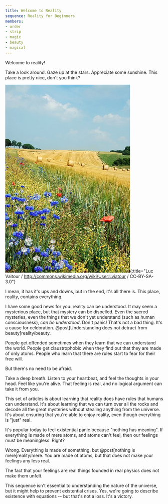 ```yaml
---
title: Welcome to Reality
sequence: Reality for Beginners
members:
- order
- strip
- magic
- beauty
- magical
---
```

Welcome to reality!

Take a look around. Gaze up at the stars. Appreciate some sunshine. This place is pretty nice, don't you think?

![Summer Field](/images/summer-field.jpg){:title="Luc Vaitour / http://commons.wikimedia.org/wiki/User:Lviatour / CC-BY-SA-3.0"}

I mean, it has it's ups and downs, but in the end, it's all there is. This place, reality, contains everything.

I have some good news for you: reality can be understood. It may seem a mysterious place, but that mystery can be dispelled. Even the sacred mysteries, even the things that we don't yet understand (such as human consciousness), *can be understood*. Don't panic! That's not a bad thing. It's a cause for celebration. @post[Understanding does not detract from beauty]reality/beauty.

People get offended sometimes when they learn that we can understand the world. People get claustrophobic when they find out that they are made of only atoms. People who learn that there are rules start to fear for their free will.

But there's no need to be afraid.

Take a deep breath. Listen to your heartbeat, and feel the thoughts in your head. Feel like you're alive. That feeling is real, and no logical argument can take it from you.

This set of articles is about learning that reality does have rules that humans can understand. It's about learning that we can turn over all the rocks and decode all the great mysteries without stealing anything from the universe. It's about ensuring that you're able to enjoy reality, even though everything is "just" real.

It's popular today to feel existential panic because "nothing has meaning". If everything is made of mere atoms, and atoms can't feel, then our feelings must be meaningless. Right?

Wrong. Everything is made of something, but @post[nothing is mere]reality/mere. You are made of atoms, but that does not make your feelings any less real.

The fact that your feelings are real things founded in real physics does not make them unfelt.

This sequence isn't essential to understanding the nature of the universe, but it might help to prevent existential crises. Yes, we're going to describe existence with equations -- but that's not a loss. It's a victory.

